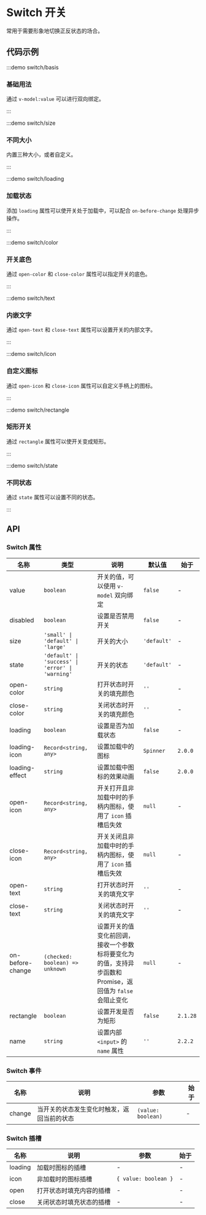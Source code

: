 # Switch 开关

常用于需要形象地切换正反状态的场合。

## 代码示例

:::demo switch/basis

### 基础用法

通过 `v-model:value` 可以进行双向绑定。

:::

:::demo switch/size

### 不同大小

内置三种大小，或者自定义。

:::

:::demo switch/loading

### 加载状态

添加 `loading` 属性可以使开关处于加载中，可以配合 `on-before-change` 处理异步操作。

:::

:::demo switch/color

### 开关底色

通过 `open-color` 和 `close-color` 属性可以指定开关的底色。

:::

:::demo switch/text

### 内嵌文字

通过 `open-text` 和 `close-text` 属性可以设置开关的内部文字。

:::

:::demo switch/icon

### 自定义图标

通过 `open-icon` 和 `close-icon` 属性可以自定义手柄上的图标。

:::

:::demo switch/rectangle

### 矩形开关

通过 `rectangle` 属性可以使开关变成矩形。

:::

:::demo switch/state

### 不同状态

通过 `state` 属性可以设置不同的状态。

:::

## API

### Switch 属性

| 名称             | 类型                                             | 说明                                                                                                      | 默认值      | 始于     |
| ---------------- | ------------------------------------------------ | --------------------------------------------------------------------------------------------------------- | ----------- | -------- |
| value            | `boolean`                                        | 开关的值，可以使用 `v-model` 双向绑定                                                                     | `false`     | -        |
| disabled         | `boolean`                                        | 设置是否禁用开关                                                                                          | `false`     | -        |
| size             | `'small' \| 'default' \| 'large'`                | 开关的大小                                                                                                | `'default'` | -        |
| state            | `'default' \| 'success' \| 'error' \| 'warning'` | 开关的状态                                                                                                | `'default'` | -        |
| open-color       | `string`                                         | 打开状态时开关的填充颜色                                                                                  | `''`        | -        |
| close-color      | `string`                                         | 关闭状态时开关的填充颜色                                                                                  | `''`        | -        |
| loading          | `boolean`                                        | 设置是否为加载状态                                                                                        | `false`     | -        |
| loading-icon     | `Record<string, any>`                            | 设置加载中的图标                                                                                          | `Spinner`   | `2.0.0`  |
| loading-effect   | `string`                                         | 设置加载中图标的效果动画                                                                                  | `false`     | `2.0.0`  |
| open-icon        | `Record<string, any>`                            | 开关打开且非加载中时的手柄内图标，使用了 `icon` 插槽后失效                                                | `null`      | -        |
| close-icon       | `Record<string, any>`                            | 开关关闭且非加载中时的手柄内图标，使用了 `icon` 插槽后失效                                                | `null`      | -        |
| open-text        | `string`                                         | 打开状态时开关的填充文字                                                                                  | `''`        | -        |
| close-text       | `string`                                         | 关闭状态时开关的填充文字                                                                                  | `''`        | -        |
| on-before-change | `(checked: boolean) => unknown`                  | 设置开关的值变化前回调，接收一个参数标将要变化为的值，支持异步函数和 Promise，返回值为 `false` 会阻止变化 | `null`      | -        |
| rectangle        | `boolean`                                        | 设置开发是否为矩形                                                                                        | `false`     | `2.1.28` |
| name             | `string`                                         | 设置内部 `<input>` 的 `name` 属性                                                                         | `''`        | `2.2.2`  |

### Switch 事件

| 名称   | 说明                                       | 参数               | 始于 |
| ------ | ------------------------------------------ | ------------------ | ---- |
| change | 当开关的状态发生变化时触发，返回当前的状态 | `(value: boolean)` | -    |

### Switch 插槽

| 名称    | 说明                     | 参数                 | 始于 |
| ------- | ------------------------ | -------------------- | ---- |
| loading | 加载时图标的插槽         | -                    | -    |
| icon    | 非加载时的图标插槽       | `{ value: boolean }` | -    |
| open    | 打开状态时填充内容的插槽 | -                    | -    |
| close   | 关闭状态时填充状态的插槽 | -                    | -    |
